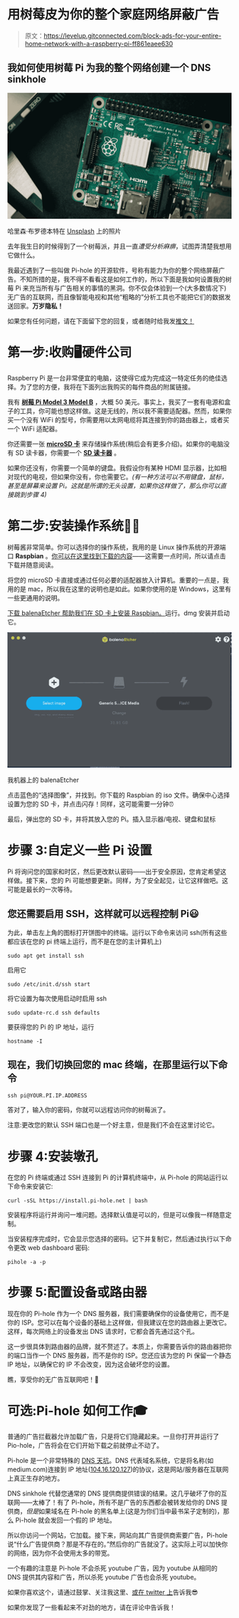 # 用树莓皮为你的整个家庭网络屏蔽广告

> 原文：<https://levelup.gitconnected.com/block-ads-for-your-entire-home-network-with-a-raspberry-pi-ff861eaee630>

## 我如何使用树莓 Pi 为我的整个网络创建一个 DNS sinkhole

![](img/0ca4e4cc211b14bbc5b984b27aae1e9c.png)

哈里森·布罗德本特在 [Unsplash](https://unsplash.com?utm_source=medium&utm_medium=referral) 上的照片

去年我生日的时候得到了一个树莓派，并且一直*遭受分析麻痹*，试图弄清楚我想用它做什么。

我最近遇到了一些叫做 Pi-hole 的开源软件，号称有能力为你的整个网络屏蔽广告。不知所措的是，我不得不看看这是如何工作的，所以下面是我如何设置我的树莓 Pi 来充当所有与广告相关的事情的黑洞。你不仅会体验到一个(大多数情况下)无广告的互联网，而且像智能电视和其他“粗略的”分析工具也不能把它们的数据发送回家。**万岁隐私！**

如果您有任何问题，请在下面留下您的回复，或者随时给我发[推文！](http://twitter.com/jeffmorhous)

# 第一步:收购🖥硬件公司

Raspberry Pi 是一台非常便宜的电脑，这使得它成为完成这一特定任务的绝佳选择。为了您的方便，我将在下面列出我购买的每件商品的附属链接。

我有 [**树莓 Pi Model 3 Model B**](https://www.amazon.com/gp/product/B01LPLPBS8/ref=as_li_tl?ie=UTF8&tag=jeffmorhous-20&camp=1789&creative=9325&linkCode=as2&creativeASIN=B01LPLPBS8&linkId=f500311a42eb9157e8bb09d28fbbdb0d) ，大概 50 美元。事实上，我买了一套有电源和盒子的工具，你可能也想这样做。这是无线的，所以我不需要适配器。然而，如果你买一个没有 WiFi 的型号，你需要用以太网电缆将其连接到你的路由器上，或者买一个 WiFi 适配器。

你还需要一张 [**microSD 卡**](https://www.amazon.com/gp/product/B073JYVKNX/ref=as_li_tl?ie=UTF8&tag=jeffmorhous-20&camp=1789&creative=9325&linkCode=as2&creativeASIN=B073JYVKNX&linkId=df3f3cfdac52cbe11f25e46a1c32d62e) 来存储操作系统(稍后会有更多介绍)。如果你的电脑没有 SD 读卡器，你需要一个 [**SD 读卡器**](https://www.amazon.com/gp/product/B00W02VHM6/ref=as_li_tl?ie=UTF8&tag=jeffmorhous-20&camp=1789&creative=9325&linkCode=as2&creativeASIN=B00W02VHM6&linkId=68cd82405719a6437a054f482d20e3ed) 。

如果你还没有，你需要一个简单的键盘。我假设你有某种 HDMI 显示器，比如相对现代的电视，但如果你没有，你也需要它。*(有一种方法可以不用键盘，鼠标，甚至是屏幕来设置 Pi。这就是所谓的无头设置，如果你这样做了，那么你可以直接跳到步骤 4)*

# **第二步:安装操作系统👨‍💻**

树莓酱非常简单。你可以选择你的操作系统，我用的是 Linux 操作系统的开源端口 **Raspbian** 。[你可以在这里找到下载的内容](https://www.raspberrypi.org/downloads/raspbian/)——这需要一点时间，所以请点击下载并随意阅读。

将您的 microSD 卡直接或通过任何必要的适配器放入计算机。重要的一点是，我用的是 mac，所以我在这里的说明也是如此。如果你使用的是 Windows，这里有一些更通用的说明。

[下载 balenaEtcher 帮助我们在 SD 卡上安装 Raspbian。](https://www.balena.io/etcher/)运行。dmg 安装并启动它。

![](img/bed8230b06c3f0738cfc0da9e0de88df.png)

我机器上的 balenaEtcher

点击蓝色的“选择图像”，并找到。你下载的 Raspbian 的 iso 文件。确保中心选择设置为您的 SD 卡，并点击闪存！同样，这可能需要一分钟⏰

最后，弹出您的 SD 卡，并将其放入您的 Pi。插入显示器/电视、键盘和鼠标

# 步骤 3:自定义一些 Pi 设置

Pi 将询问您的国家和时区，然后更改默认密码——出于安全原因，您肯定希望这样做。接下来，您的 Pi 可能想要更新。同样，为了安全起见，让它这样做吧。这可能是最长的一次等待。

## 您还需要启用 SSH，这样就可以远程控制 Pi😃

为此，单击左上角的图标打开饼图中的终端。运行以下命令来访问 ssh(所有这些都应该在您的 pi 终端上运行，而不是在您的主计算机上)

```
sudo apt get install ssh
```

启用它

```
sudo /etc/init.d/ssh start
```

将它设置为每次使用启动时启用 ssh

```
sudo update-rc.d ssh defaults
```

要获得您的 Pi 的 IP 地址，运行

```
hostname -I
```

## 现在，我们切换回您的 mac 终端，在那里运行以下命令

```
ssh pi@YOUR.PI.IP.ADDRESS
```

答对了，输入你的密码，你就可以远程访问你的树莓派了。

注意:更改您的默认 SSH 端口也是一个好主意，但是我们不会在这里讨论它。

# 步骤 4:安装墩孔

在您的 Pi 终端或通过 SSH 连接到 Pi 的计算机终端中，从 Pi-hole 的网站运行以下命令来安装它:

```
curl -sSL https://install.pi-hole.net | bash
```

安装程序将运行并询问一堆问题。选择默认值是可以的，但是可以像我一样随意定制。

当安装程序完成时，它会显示您选择的密码。记下并复制它，然后通过执行以下命令更改 web dashboard 密码:

```
pihole -a -p
```

# 步骤 5:配置设备或路由器

现在你的 Pi-hole 作为一个 DNS 服务器，我们需要确保你的设备使用它，而不是你的 ISP。您可以在每个设备的基础上这样做，但我建议在您的路由器上更改它。这样，每次网络上的设备发出 DNS 请求时，它都会首先通过这个孔。

这一步很具体到路由器的品牌，就不赘述了。本质上，你需要告诉你的路由器把你的端口当作一个 DNS 服务器，而不是你的 ISP。您还应该为您的 Pi 保留一个静态 IP 地址，以确保它的 IP 不会改变，因为这会破坏您的设置。

瞧，享受你的无广告互联网吧！🙌

# 可选:Pi-hole 如何工作🎓

普通的广告拦截器允许加载广告，只是将它们隐藏起来。一旦你打开并运行了 Pio-hole，广告将会在它们开始下载之前就停止不动了。

Pi-hole 是一个非常特殊的 [DNS 天坑](https://en.wikipedia.org/wiki/DNS_sinkhole)。DNS 代表域名系统，它是将名称(如 medium.com)连接到 IP 地址([104.16.120.127](https://myip.ms/info/whois/104.16.120.127))的协议，这是网站/服务器在互联网上真正生存的地方。

DNS sinkhole 代替您通常的 DNS 提供商提供错误的结果。这几乎破坏了你的互联网——太棒了！有了 Pi-hole，所有不是广告的东西都会被转发给你的 DNS 提供商，*但是*如果域名在 Pi-hole 的黑名单上(这是为你们当中最书呆子定制的)，那么 Pi-hole 就会发回一个假的 IP 地址。

所以你访问一个网站，它加载。接下来，网站向其广告提供商索要广告，Pi-hole 说“什么广告提供商？那是不存在的。”然后你的广告就没了。这实际上可以加快你的网络，因为你不会使用太多的带宽。

一个有趣的注意是 Pi-hole 不会杀死 youtube 广告，因为 youtube 从相同的 DNS 提供其内容和广告，所以杀死 youtube 广告也会杀死 youtube。

如果你喜欢这个，请通过鼓掌、关注我这里、[或在 twitter 上](http://twitter.com/jeffmorhous)告诉我😎

如果你发现了一些看起来不对劲的地方，请在评论中告诉我！